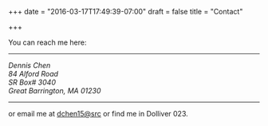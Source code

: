 +++
date = "2016-03-17T17:49:39-07:00"
draft = false
title = "Contact"

+++

You can reach me here:

---
<address>
Dennis Chen
<br />84 Alford Road
<br />SR Box# 3040
<br />Great Barrington, MA 01230
</address>

---
or email me at [dchen15@src](mailto:dchen15@simons-rock.edu) or find me in
Dolliver 023.
